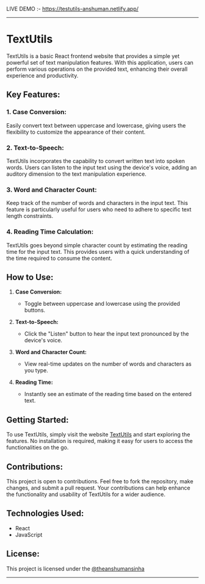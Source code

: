 LIVE DEMO :- https://testutils-anshuman.netlify.app/

---

# TextUtils

TextUtils is a basic React frontend website that provides a simple yet powerful set of text manipulation features. With this application, users can perform various operations on the provided text, enhancing their overall experience and productivity.

## Key Features:

### 1. Case Conversion:
Easily convert text between uppercase and lowercase, giving users the flexibility to customize the appearance of their content.

### 2. Text-to-Speech:
TextUtils incorporates the capability to convert written text into spoken words. Users can listen to the input text using the device's voice, adding an auditory dimension to the text manipulation experience.

### 3. Word and Character Count:
Keep track of the number of words and characters in the input text. This feature is particularly useful for users who need to adhere to specific text length constraints.

### 4. Reading Time Calculation:
TextUtils goes beyond simple character count by estimating the reading time for the input text. This provides users with a quick understanding of the time required to consume the content.

## How to Use:

1. **Case Conversion:**
   - Toggle between uppercase and lowercase using the provided buttons.

2. **Text-to-Speech:**
   - Click the "Listen" button to hear the input text pronounced by the device's voice.

3. **Word and Character Count:**
   - View real-time updates on the number of words and characters as you type.

4. **Reading Time:**
   - Instantly see an estimate of the reading time based on the entered text.

## Getting Started:

To use TextUtils, simply visit the website [TextUtils](https://testutils-anshuman.netlify.app/) and start exploring the features. No installation is required, making it easy for users to access the functionalities on the go.

## Contributions:

This project is open to contributions. Feel free to fork the repository, make changes, and submit a pull request. Your contributions can help enhance the functionality and usability of TextUtils for a wider audience.

## Technologies Used:

- React
- JavaScript

## License:

This project is licensed under the [ @theanshumansinha ](LICENSE)

---
